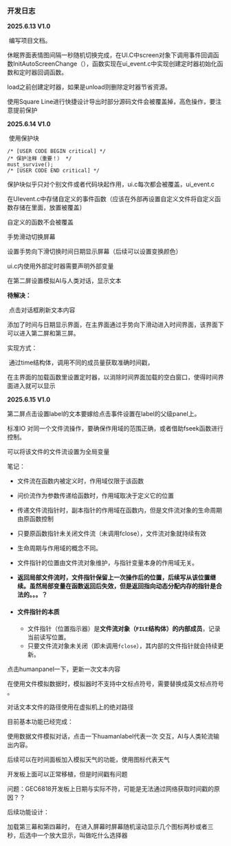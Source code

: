 ### 开发日志

**2025.6.13 V1.0**

​	编写项目文档。

休眠界面表情图间隔一秒随机切换完成，在UI.C中screen对象下调用事件回调函数InitAutoScreenChange（），函数实现在ui_event.c中实现创建定时器初始化函数和定时器回调函数。

load之前创建定时器，如果是unload则删除定时器节省资源。

使用Square Line进行快捷设计导出时部分源码文件会被覆盖掉，高危操作，要注意提前保护





**2025.6.14 V1.0**

​	使用保护块

```
/* [USER CODE BEGIN critical] */
/* 保护注释（重要！） */
must_survive(); 
/* [USER CODE END critical] */
```

保护块似乎只对个别文件或者代码块起作用，ui.c每次都会被覆盖，ui_event.c

在UIevent.c中存储自定义的事件函数（应该在外部再设置自定义文件将自定义函数存储在里面，放置被覆盖）

自定义的函数不会被覆盖

手势滑动切换屏幕

设置手势向下滑切换时间日期显示屏幕（后续可以设置变换颜色）

ui.c内使用外部定时器需要声明外部变量



在第二屏设置模拟AI与人类对话，显示文本 

**待解决：**

​	点击对话框刷新文本内容



添加了时间与日期显示界面，在主界面通过手势向下滑动进入时间界面，该界面下可以进入第二屏和第三屏。

实现方式：

​	通过time结构体，调用不同的成员量获取准确时间戳，

​	在主界面的加载函数里设置定时器，以消除时间界面加载的空白窗口，使得时间界面进入就可以显示



**2025.6.15 V1.0**

第二屏点击设置label的文本要嫁给点击事件设置在label的父级panel上。

标准IO 对同一个文件流操作，要确保作用域的范围正确，或者借助fseek函数进行控制。

可以将该文件的文件流设置为全局变量

笔记：

- 文件流在函数内被定义时，作用域仅限于该函数

- 问价流作为参数传递给函数时，作用域取决于定义它的位置

- 传递文件流指针时，副本指针的作用域在函数内，但是文件流对象的生命周期由原函数控制

- 只要原函数指针未关闭文件流（未调用fclose），文件流对象就持续有效

- 生命周期与作用域的概念不同。

- 文件指针的位置由文件流对象维护，与指针变量本身的作用域无关。

- **返回局部文件流时，文件指针保留上一次操作后的位置，后续写从该位置继续。虽然局部变量在函数返回后失效，但是返回指向动态分配内存的指针是合法的。。。？**

- #### **文件指针的本质**

  - 文件指针（位置指示器）是**文件流对象（`FILE`结构体）的内部成员**，记录当前读写位置。
  - 只要文件流对象未关闭（即未调用`fclose`），其内部的文件指针就会持续更新。



点击humanpanel一下，更新一次文本内容

在使用文件模拟数据时，模拟器时不支持中文标点符号，需要替换成英文标点符号 。

对话文本文件的路径使用在虚拟机上的绝对路径



目前基本功能已经完成：

使用数据文件模拟对话，点击一下huamanlabel代表一次 交互，AI与人类轮流输出内容。

后续可以在时间面板加入模拟天气的功能，使用图标代表天气

开发板上面可以正常移植，但是时间戳有问题

问题：GEC6818开发板上日期与实际不符，可能是无法通过网络获取时间戳的原因？？



后续功能设计：

加载第三幕和第四幕时， 在进入屏幕时屏幕随机滚动显示几个图标两秒或者三秒，后选中一个放大显示，叫做吃什么选择器

​	